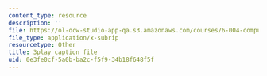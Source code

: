 ```yaml
---
content_type: resource
description: ''
file: https://ol-ocw-studio-app-qa.s3.amazonaws.com/courses/6-004-computation-structures-spring-2017/0e3fe0cf5a0bba2cf5f934b18f648f5f_5BRcFgMJLCs.srt
file_type: application/x-subrip
resourcetype: Other
title: 3play caption file
uid: 0e3fe0cf-5a0b-ba2c-f5f9-34b18f648f5f
---
```

